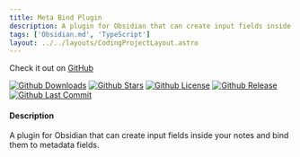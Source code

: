 ```yaml
---
title: Meta Bind Plugin
description: A plugin for Obsidian that can create input fields inside your notes and bind them to metadata fields. 
tags: ['Obsidian.md', 'TypeScript']
layout: ../../layouts/CodingProjectLayout.astro
---
```


Check it out on [GitHub](https://github.com/mProjectsCode/obsidian-meta-bind-plugin)

[![Github Downloads](https://img.shields.io/github/downloads/mProjectsCode/obsidian-meta-bind-plugin/total?style=flat-square&labelColor=1f1f1f&color=2E2E2E)](https://github.com/mProjectsCode/obsidian-meta-bind-plugin/releases/)
[![Github Stars](https://img.shields.io/github/stars/mProjectsCode/obsidian-meta-bind-plugin?style=flat-square&labelColor=1f1f1f&color=2E2E2E)](https://github.com/mProjectsCode/obsidian-meta-bind-plugin/)
[![Github License](https://img.shields.io/github/license/mProjectsCode/obsidian-meta-bind-plugin?style=flat-square&labelColor=1f1f1f&color=2E2E2E)](https://github.com/mProjectsCode/obsidian-meta-bind-plugin/LICENSE/)
[![Github Release](https://img.shields.io/github/v/release/mProjectsCode/obsidian-meta-bind-plugin?style=flat-square&labelColor=1f1f1f&color=2E2E2E)](https://github.com/mProjectsCode/obsidian-meta-bind-plugin/releases/)
[![Github Last Commit](https://img.shields.io/github/last-commit/mProjectsCode/obsidian-meta-bind-plugin?style=flat-square&labelColor=1f1f1f&color=2E2E2E)](https://github.com/mProjectsCode/obsidian-meta-bind-plugin/)

#### Description
A plugin for Obsidian that can create input fields inside your notes and bind them to metadata fields.
